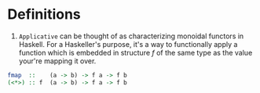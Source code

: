 # Definitions

1. `Applicative` can be thought of as characterizing monoidal functors in Haskell. For a Haskeller's purpose, it's a way to functionally apply a function which is embedded in structure _f_ of the same type as the value your're mapping it over.

```hs
fmap  ::    (a -> b) -> f a -> f b
(<*>) :: f  (a -> b) -> f a -> f b
```